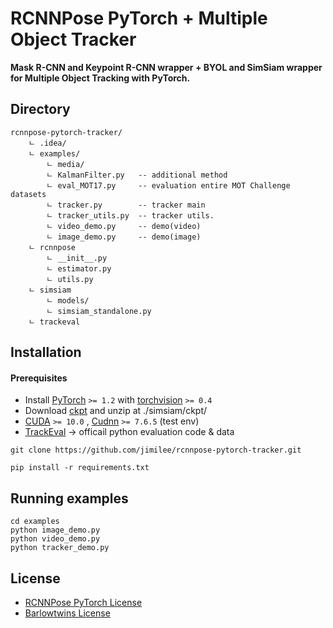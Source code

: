
# RCNNPose PyTorch + Multiple Object Tracker
**Mask R-CNN and Keypoint R-CNN wrapper + BYOL and SimSiam wrapper for Multiple Object Tracking with PyTorch.**

## Directory

```
rcnnpose-pytorch-tracker/
    ㄴ .idea/
    ㄴ examples/
        ㄴ media/
        ㄴ KalmanFilter.py   -- additional method
        ㄴ eval_MOT17.py     -- evaluation entire MOT Challenge datasets
        ㄴ tracker.py        -- tracker main
        ㄴ tracker_utils.py  -- tracker utils.
        ㄴ video_demo.py     -- demo(video)
        ㄴ image_demo.py     -- demo(image)
    ㄴ rcnnpose
        ㄴ __init__.py
        ㄴ estimator.py
        ㄴ utils.py 
    ㄴ simsiam
        ㄴ models/
        ㄴ simsiam_standalone.py 
    ㄴ trackeval

```

## Installation
#### Prerequisites
* Install [PyTorch](https://pytorch.org/get-started/locally/) `>= 1.2` with [torchvision](https://pytorch.org/get-started/locally/) `>= 0.4`
* Download [ckpt](https://drive.google.com/file/d/1tYw3Ikdm24kJT9SJwnbbDCYsCMxgvC9l/view?usp=sharing) and unzip at ./simsiam/ckpt/
* [CUDA](https://developer.nvidia.com/cuda-toolkit-archive) `>= 10.0` , [Cudnn](https://developer.nvidia.com/rdp/cudnn-download) `>= 7.6.5` (test env)
* [TrackEval](https://github.com/JonathonLuiten/TrackEval/blob/master/docs/MOTChallenge-Official/Readme.md) -> officail python evaluation code & data

```
git clone https://github.com/jimilee/rcnnpose-pytorch-tracker.git
```

```
pip install -r requirements.txt
```


## Running examples
```
cd examples
python image_demo.py
python video_demo.py
python tracker_demo.py
```

## License
* [RCNNPose PyTorch License](https://github.com/prasunroy/rcnnpose-pytorch/blob/master/LICENSE)
* [Barlowtwins License](https://github.com/facebookresearch/barlowtwins/blob/main/LICENSE)
<br />
<br />
